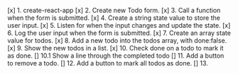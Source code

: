 [x] 1. create-react-app
[x] 2. Create new Todo form.
[x] 3. Call a function when the form is submitted.
[x] 4. Create a string state value to store the user input.
[x] 5. Listen for when the input changes and update the state.
[x] 6. Log the user input when the form is submitted.
[x] 7. Create an array state value for todos.
[x] 8. Add a new todo into the todos array, with done:false.
[x] 9. Show the new todos in a list.
[x] 10. Check done on a todo to mark it as done.
[] 10.1 Show a line through the completed todo
[] 11. Add a button to remove a todo.
[] 12. Add a button to mark all todos as done.
[] 13.

